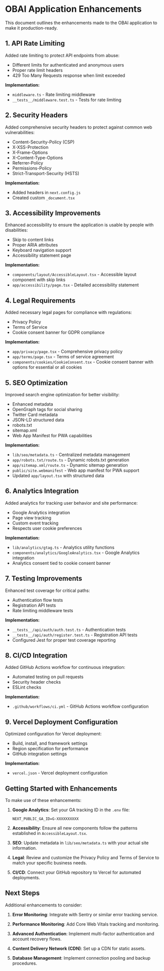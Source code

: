# OBAI Application Enhancements

This document outlines the enhancements made to the OBAI application to make it production-ready.

## 1. API Rate Limiting

Added rate limiting to protect API endpoints from abuse:

- Different limits for authenticated and anonymous users
- Proper rate limit headers
- 429 Too Many Requests response when limit exceeded

**Implementation:**
- `middleware.ts` - Rate limiting middleware
- `__tests__/middleware.test.ts` - Tests for rate limiting

## 2. Security Headers

Added comprehensive security headers to protect against common web vulnerabilities:

- Content-Security-Policy (CSP)
- X-XSS-Protection
- X-Frame-Options
- X-Content-Type-Options
- Referrer-Policy
- Permissions-Policy
- Strict-Transport-Security (HSTS)

**Implementation:**
- Added headers in `next.config.js`
- Created custom `_document.tsx`

## 3. Accessibility Improvements

Enhanced accessibility to ensure the application is usable by people with disabilities:

- Skip to content links
- Proper ARIA attributes
- Keyboard navigation support
- Accessibility statement page

**Implementation:**
- `components/layout/AccessibleLayout.tsx` - Accessible layout component with skip links
- `app/accessibility/page.tsx` - Detailed accessibility statement

## 4. Legal Requirements

Added necessary legal pages for compliance with regulations:

- Privacy Policy
- Terms of Service
- Cookie consent banner for GDPR compliance

**Implementation:**
- `app/privacy/page.tsx` - Comprehensive privacy policy
- `app/terms/page.tsx` - Terms of service agreement
- `components/cookies/CookieConsent.tsx` - Cookie consent banner with options for essential or all cookies

## 5. SEO Optimization

Improved search engine optimization for better visibility:

- Enhanced metadata
- OpenGraph tags for social sharing
- Twitter Card metadata
- JSON-LD structured data
- robots.txt
- sitemap.xml
- Web App Manifest for PWA capabilities

**Implementation:**
- `lib/seo/metadata.ts` - Centralized metadata management
- `app/robots.txt/route.ts` - Dynamic robots.txt generation
- `app/sitemap.xml/route.ts` - Dynamic sitemap generation
- `public/site.webmanifest` - Web app manifest for PWA support
- Updated `app/layout.tsx` with structured data

## 6. Analytics Integration

Added analytics for tracking user behavior and site performance:

- Google Analytics integration
- Page view tracking
- Custom event tracking
- Respects user cookie preferences

**Implementation:**
- `lib/analytics/gtag.ts` - Analytics utility functions
- `components/analytics/GoogleAnalytics.tsx` - Google Analytics integration
- Analytics consent tied to cookie consent banner

## 7. Testing Improvements

Enhanced test coverage for critical paths:

- Authentication flow tests
- Registration API tests
- Rate limiting middleware tests

**Implementation:**
- `__tests__/api/auth/auth.test.ts` - Authentication tests
- `__tests__/api/auth/register.test.ts` - Registration API tests
- Configured Jest for proper test coverage reporting

## 8. CI/CD Integration

Added GitHub Actions workflow for continuous integration:

- Automated testing on pull requests
- Security header checks
- ESLint checks

**Implementation:**
- `.github/workflows/ci.yml` - GitHub Actions workflow configuration

## 9. Vercel Deployment Configuration

Optimized configuration for Vercel deployment:

- Build, install, and framework settings
- Region specification for performance
- GitHub integration settings

**Implementation:**
- `vercel.json` - Vercel deployment configuration

## Getting Started with Enhancements

To make use of these enhancements:

1. **Google Analytics**: Set your GA tracking ID in the `.env` file:
   ```
   NEXT_PUBLIC_GA_ID=G-XXXXXXXXXX
   ```

2. **Accessibility**: Ensure all new components follow the patterns established in `AccessibleLayout.tsx`.

3. **SEO**: Update metadata in `lib/seo/metadata.ts` with your actual site information.

4. **Legal**: Review and customize the Privacy Policy and Terms of Service to match your specific business needs.

5. **CI/CD**: Connect your GitHub repository to Vercel for automated deployments.

## Next Steps

Additional enhancements to consider:

1. **Error Monitoring**: Integrate with Sentry or similar error tracking service.

2. **Performance Monitoring**: Add Core Web Vitals tracking and monitoring.

3. **Advanced Authentication**: Implement multi-factor authentication and account recovery flows.

4. **Content Delivery Network (CDN)**: Set up a CDN for static assets.

5. **Database Management**: Implement connection pooling and backup procedures.
